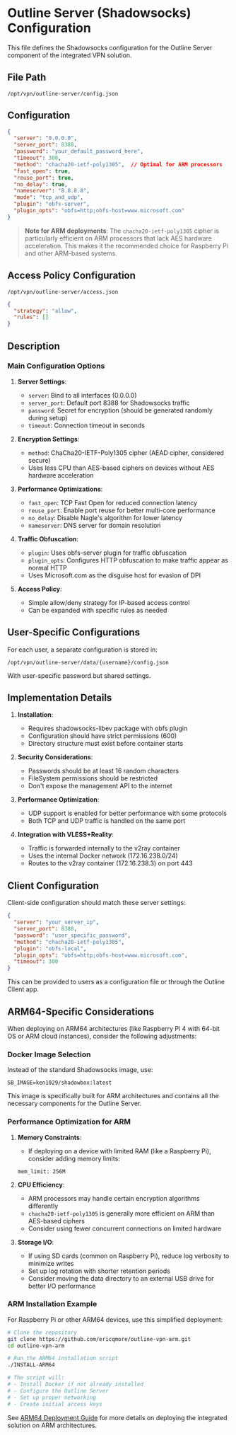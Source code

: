 # Outline Server (Shadowsocks) Configuration

This file defines the Shadowsocks configuration for the Outline Server component of the integrated VPN solution.

## File Path
```
/opt/vpn/outline-server/config.json
```

## Configuration

```json
{
  "server": "0.0.0.0",
  "server_port": 8388,
  "password": "your_default_password_here",
  "timeout": 300,
  "method": "chacha20-ietf-poly1305",  // Optimal for ARM processors
  "fast_open": true,
  "reuse_port": true,
  "no_delay": true,
  "nameserver": "8.8.8.8",
  "mode": "tcp_and_udp",
  "plugin": "obfs-server",
  "plugin_opts": "obfs=http;obfs-host=www.microsoft.com"
}
```

> **Note for ARM deployments**: The `chacha20-ietf-poly1305` cipher is particularly efficient on ARM processors that lack AES hardware acceleration. This makes it the recommended choice for Raspberry Pi and other ARM-based systems.

## Access Policy Configuration

```
/opt/vpn/outline-server/access.json
```

```json
{
  "strategy": "allow", 
  "rules": []
}
```

## Description

### Main Configuration Options

1. **Server Settings**:
   - `server`: Bind to all interfaces (0.0.0.0)
   - `server_port`: Default port 8388 for Shadowsocks traffic
   - `password`: Secret for encryption (should be generated randomly during setup)
   - `timeout`: Connection timeout in seconds

2. **Encryption Settings**:
   - `method`: ChaCha20-IETF-Poly1305 cipher (AEAD cipher, considered secure)
   - Uses less CPU than AES-based ciphers on devices without AES hardware acceleration

3. **Performance Optimizations**:
   - `fast_open`: TCP Fast Open for reduced connection latency
   - `reuse_port`: Enable port reuse for better multi-core performance
   - `no_delay`: Disable Nagle's algorithm for lower latency
   - `nameserver`: DNS server for domain resolution

4. **Traffic Obfuscation**:
   - `plugin`: Uses obfs-server plugin for traffic obfuscation
   - `plugin_opts`: Configures HTTP obfuscation to make traffic appear as normal HTTP
   - Uses Microsoft.com as the disguise host for evasion of DPI

5. **Access Policy**:
   - Simple allow/deny strategy for IP-based access control
   - Can be expanded with specific rules as needed

## User-Specific Configurations

For each user, a separate configuration is stored in:

```
/opt/vpn/outline-server/data/{username}/config.json
```

With user-specific password but shared settings.

## Implementation Details

1. **Installation**:
   - Requires shadowsocks-libev package with obfs plugin
   - Configuration should have strict permissions (600)
   - Directory structure must exist before container starts

2. **Security Considerations**:
   - Passwords should be at least 16 random characters
   - FileSystem permissions should be restricted
   - Don't expose the management API to the internet

3. **Performance Optimization**:
   - UDP support is enabled for better performance with some protocols
   - Both TCP and UDP traffic is handled on the same port

4. **Integration with VLESS+Reality**:
   - Traffic is forwarded internally to the v2ray container
   - Uses the internal Docker network (172.16.238.0/24)
   - Routes to the v2ray container (172.16.238.3) on port 443

## Client Configuration

Client-side configuration should match these server settings:

```json
{
  "server": "your_server_ip",
  "server_port": 8388,
  "password": "user_specific_password",
  "method": "chacha20-ietf-poly1305",
  "plugin": "obfs-local",
  "plugin_opts": "obfs=http;obfs-host=www.microsoft.com",
  "timeout": 300
}
```

This can be provided to users as a configuration file or through the Outline Client app.

## ARM64-Specific Considerations

When deploying on ARM64 architectures (like Raspberry Pi 4 with 64-bit OS or ARM cloud instances), consider the following adjustments:

### Docker Image Selection

Instead of the standard Shadowsocks image, use:

```
SB_IMAGE=ken1029/shadowbox:latest
```

This image is specifically built for ARM architectures and contains all the necessary components for the Outline Server.

### Performance Optimization for ARM

1. **Memory Constraints**:
   - If deploying on a device with limited RAM (like a Raspberry Pi), consider adding memory limits:
   ```
   mem_limit: 256M
   ```

2. **CPU Efficiency**:
   - ARM processors may handle certain encryption algorithms differently
   - `chacha20-ietf-poly1305` is generally more efficient on ARM than AES-based ciphers
   - Consider using fewer concurrent connections on limited hardware

3. **Storage I/O**:
   - If using SD cards (common on Raspberry Pi), reduce log verbosity to minimize writes
   - Set up log rotation with shorter retention periods
   - Consider moving the data directory to an external USB drive for better I/O performance

### ARM Installation Example

For Raspberry Pi or other ARM64 devices, use this simplified deployment:

```bash
# Clone the repository
git clone https://github.com/ericqmore/outline-vpn-arm.git
cd outline-vpn-arm

# Run the ARM64 installation script
./INSTALL-ARM64

# The script will:
# - Install Docker if not already installed
# - Configure the Outline Server
# - Set up proper networking
# - Create initial access keys
```

See [ARM64 Deployment Guide](arm64-deployment.md) for more details on deploying the integrated solution on ARM architectures.